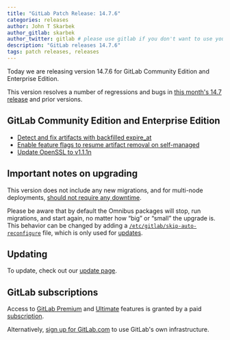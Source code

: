 ```yaml
---
title: "GitLab Patch Release: 14.7.6"
categories: releases
author: John T Skarbek
author_gitlab: skarbek
author_twitter: gitlab # please use gitlab if you don't want to use your own
description: "GitLab releases 14.7.6"
tags: patch releases, releases
---
```


<!-- For detailed instructions on how to complete this, please see https://gitlab.com/gitlab-org/release/docs/blob/master/general/patch/blog-post.md -->

Today we are releasing version 14.7.6 for GitLab Community Edition and Enterprise Edition.

This version resolves a number of regressions and bugs in
[this month's 14.7 release](/releases/2022/01/22/gitlab-14-7-released/) and
prior versions.

## GitLab Community Edition and Enterprise Edition

<!--
- [Description](GitLab MR LINK)
- [Description](GitLab MR LINK)
-->

* [Detect and fix artifacts with backfilled expire_at](https://gitlab.com/gitlab-org/gitlab/-/merge_requests/82084)
* [Enable feature flags to resume artifact removal on self-managed](https://gitlab.com/gitlab-org/gitlab/-/merge_requests/82681)
* [Update OpenSSL to v1.1.1n](https://gitlab.com/gitlab-org/omnibus-gitlab/-/merge_requests/5979)
<!-- {{ MERGE_REQUEST_LIST }} -->

## Important notes on upgrading

This version does not include any new migrations, and for multi-node deployments, [should not require any downtime](https://docs.gitlab.com/ee/update/README.html#upgrading-without-downtime).

Please be aware that by default the Omnibus packages will stop, run migrations,
and start again, no matter how “big” or “small” the upgrade is. This behavior
can be changed by adding a [`/etc/gitlab/skip-auto-reconfigure`](http://docs.gitlab.com/omnibus/update/README.html) file,
which is only used for [updates](https://docs.gitlab.com/omnibus/update/README.html).

## Updating

To update, check out our [update page](/update/).

## GitLab subscriptions

Access to [GitLab Premium](/pricing/premium/) and [Ultimate](/pricing/ultimate/) features is granted by a paid [subscription](/pricing/).

Alternatively, [sign up for GitLab.com](https://gitlab.com/users/sign_in)
to use GitLab's own infrastructure.

